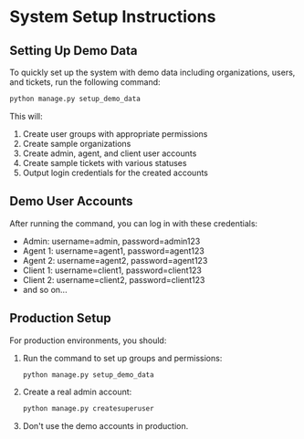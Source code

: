 # System Setup Instructions

## Setting Up Demo Data

To quickly set up the system with demo data including organizations, users, and tickets, run the following command:

```bash
python manage.py setup_demo_data
```

This will:

1. Create user groups with appropriate permissions
2. Create sample organizations
3. Create admin, agent, and client user accounts
4. Create sample tickets with various statuses
5. Output login credentials for the created accounts

## Demo User Accounts

After running the command, you can log in with these credentials:

- Admin: username=admin, password=admin123
- Agent 1: username=agent1, password=agent123
- Agent 2: username=agent2, password=agent123
- Client 1: username=client1, password=client123
- Client 2: username=client2, password=client123
- and so on...

## Production Setup

For production environments, you should:

1. Run the command to set up groups and permissions:
   ```bash
   python manage.py setup_demo_data
   ```

2. Create a real admin account:
   ```bash
   python manage.py createsuperuser
   ```

3. Don't use the demo accounts in production.
